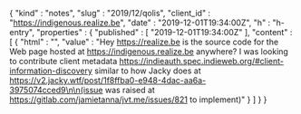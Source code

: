 {
  "kind" : "notes",
  "slug" : "2019/12/qolis",
  "client_id" : "https://indigenous.realize.be",
  "date" : "2019-12-01T19:34:00Z",
  "h" : "h-entry",
  "properties" : {
    "published" : [ "2019-12-01T19:34:00Z" ],
    "content" : [ {
      "html" : "",
      "value" : "Hey https://realize.be is the source code for the Web page hosted at https://indigenous.realize.be anywhere? I was looking to contribute client metadata https://indieauth.spec.indieweb.org/#client-information-discovery similar to how Jacky does at https://v2.jacky.wtf/post/1f8ffba0-e948-4dac-aa6a-3975074cced9\n\n(issue was raised at https://gitlab.com/jamietanna/jvt.me/issues/821 to implement)"
    } ]
  }
}
